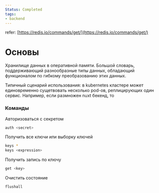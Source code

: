 ```yaml
---
Status: Completed
tags:
- backend
---
```

refer: [https://redis.io/commands/get/](https://redis.io/commands/get/)

# Основы

Хранилище данных в оперативной памяти. Большой словарь, поддерживающий разнообразные типы данных, обладающий функционалом по гибкому преобразованию этих данных.

Типичный сценарий использования: в kubernetes кластере может единовременно сущетвовать несколько pod-ов, реплицирующих один сервис. Например, если размножен nuxt бекенд, то

### Команды

Авторизоваться с секретом

```Bash
auth <secret>
```

Получить все ключи или выборку ключей

```Bash
keys *
keys <expression>
```

Получить запись по ключу

```Bash
get <key>
```

Очистить состояние

```Bash
flushall
```